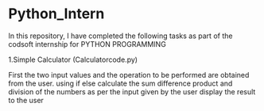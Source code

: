 # Python_Intern
In this repository, I have completed the following tasks as part of the codsoft internship for PYTHON PROGRAMMING

1.Simple Calculator (Calculatorcode.py)

First the two input values and the operation to be performed are obtained from the user.
using if else calculate the sum difference product and division of the numbers as per the input given by the user
display the result to the user
